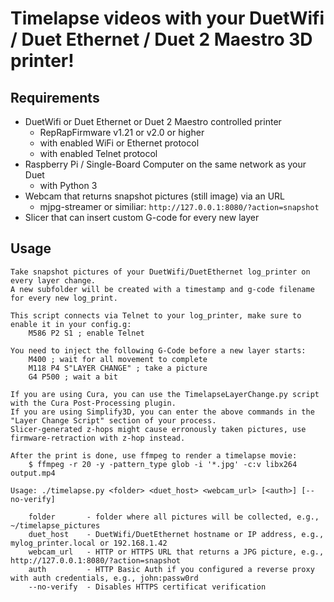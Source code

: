 # Timelapse videos with your DuetWifi / Duet Ethernet / Duet 2 Maestro 3D printer!

## Requirements

  * DuetWifi or Duet Ethernet or Duet 2 Maestro controlled printer
    - RepRapFirmware v1.21 or v2.0 or higher
    - with enabled WiFi or Ethernet protocol
    - with enabled Telnet protocol
  * Raspberry Pi / Single-Board Computer on the same network as your Duet
    - with Python 3
  * Webcam that returns snapshot pictures (still image) via an URL
    - mjpg-streamer or similiar: `http://127.0.0.1:8080/?action=snapshot`
  * Slicer that can insert custom G-code for every new layer

## Usage
```
Take snapshot pictures of your DuetWifi/DuetEthernet log_printer on every layer change.
A new subfolder will be created with a timestamp and g-code filename for every new log_print.

This script connects via Telnet to your log_printer, make sure to enable it in your config.g:
    M586 P2 S1 ; enable Telnet

You need to inject the following G-Code before a new layer starts:
    M400 ; wait for all movement to complete
    M118 P4 S"LAYER CHANGE" ; take a picture
    G4 P500 ; wait a bit

If you are using Cura, you can use the TimelapseLayerChange.py script with the Cura Post-Processing plugin.
If you are using Simplify3D, you can enter the above commands in the "Layer Change Script" section of your process.
Slicer-generated z-hops might cause erronously taken pictures, use firmware-retraction with z-hop instead.

After the print is done, use ffmpeg to render a timelapse movie:
    $ ffmpeg -r 20 -y -pattern_type glob -i '*.jpg' -c:v libx264 output.mp4

Usage: ./timelapse.py <folder> <duet_host> <webcam_url> [<auth>] [--no-verify]

    folder       - folder where all pictures will be collected, e.g., ~/timelapse_pictures
    duet_host    - DuetWifi/DuetEthernet hostname or IP address, e.g., mylog_printer.local or 192.168.1.42
    webcam_url   - HTTP or HTTPS URL that returns a JPG picture, e.g., http://127.0.0.1:8080/?action=snapshot
    auth         - HTTP Basic Auth if you configured a reverse proxy with auth credentials, e.g., john:passw0rd
    --no-verify  - Disables HTTPS certificat verification
```
